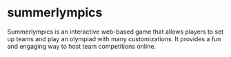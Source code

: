 # summerlympics
Summerlympics is an interactive web-based game that allows players to set up teams and play an olympiad with many customizations. It provides a fun and engaging way to host team competitions online.
